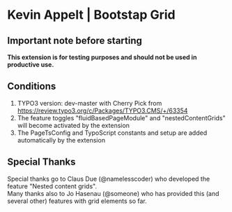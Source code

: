 # Kevin Appelt | Bootstap Grid

## Important note before starting
**This extension is for testing purposes and should not be used in productive use.**

## Conditions
1. TYPO3 version: dev-master with Cherry Pick from https://review.typo3.org/c/Packages/TYPO3.CMS/+/63354
1. The feature toggles "fluidBasedPageModule" and "nestedContentGrids" will become activated by the extension
1. The PageTsConfig and TypoScript constants and setup are added automatically by the extension


## Special Thanks

Special thanks go to Claus Due (@namelesscoder) who developed the feature "Nested content grids".\
Many thanks also to Jo Hasenau (@someone) who has provided this (and several other) features with grid elements so far.
